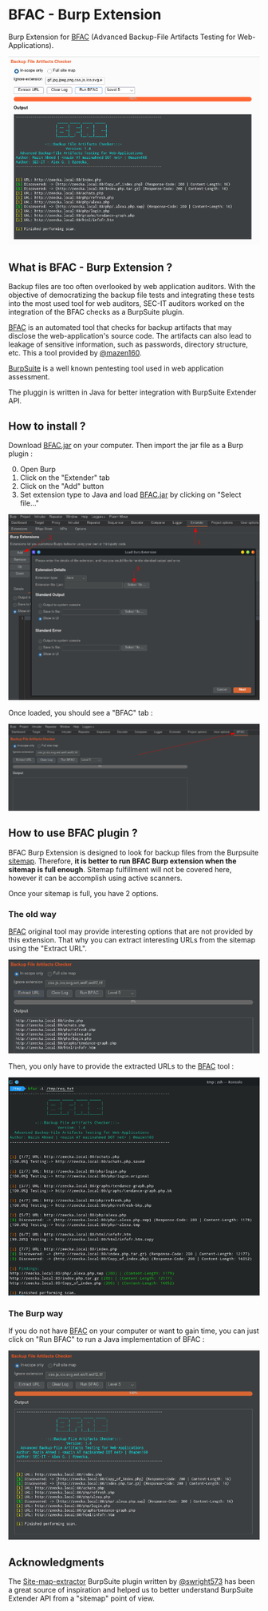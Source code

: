 # BFAC - Burp Extension

Burp Extension for [BFAC][bfac] (Advanced Backup-File Artifacts Testing for Web-Applications).

![Screenshot](static/screenshot_light.png)

## What is BFAC - Burp Extension ?

Backup files are too often overlooked by web application auditors. With the objective of democratizing the backup file tests and integrating these tests into the most used tool for web auditors, SEC-IT auditors worked on the integration of the BFAC checks as a BurpSuite plugin.

[BFAC][bfac] is an automated tool that checks for backup artifacts that may disclose the web-application's source code. The artifacts can also lead to leakage of sensitive information, such as passwords, directory structure, etc. This a tool provided by [@mazen160][mazen160].

[BurpSuite](https://portswigger.net/burp) is a well known pentesting tool used in web application assessment.

The pluggin is written in Java for better integration with BurpSuite Extender API.

## How to install ?

Download [BFAC.jar][jar] on your computer. Then import the jar file as a Burp plugin :

0. Open Burp
1. Click on the "Extender" tab
2. Click on the "Add" button
3. Set extension type to Java and load [BFAC.jar][jar] by clicking on "Select file..."

![Install step 1](static/install_step_1.png)

Once loaded, you should see a "BFAC" tab :

![Install step 2](static/install_step_2.png)

## How to use BFAC plugin ?

BFAC Burp Extension is designed to look for backup files from the Burpsuite [sitemap].
Therefore, **it is better to run BFAC Burp extension when the sitemap is full enough**.
Sitemap fulfillment will not be covered here, however it can be accomplish using active scanners.

Once your sitemap is full, you have 2 options.

### The old way 

[BFAC][bfac] original tool may provide interesting options that are not provided by this extension. That why you can extract interesting URLs from the sitemap using the "Extract URL".

![Extract URL](static/extract_urls.png)

Then, you only have to provide the extracted URLs to the [BFAC][bfac] tool :

![BFAC Console](static/bfac_console.png)

### The Burp way

If you do not have [BFAC][bfac] on your computer or want to gain time, you can just click on "Run BFAC" to run a Java implementation of BFAC :

![BFAC Console](static/screenshot_dark.png)

## Acknowledgments

The [Site-map-extractor][sitemapextactor] BurpSuite plugin written by [@swright573][swright573] has been a great source of inspiration and helped us to better understand BurpSuite Extender API from a "sitemap" point of view.

[bfac]:https://github.com/mazen160/bfac
[mazen160]:https://twitter.com/mazen160
[sitemapextactor]:https://github.com/swright573/site-map-extractor
[swright573]:https://github.com/swright573
[jar]:bin/BFAC.jar
[sitemap]:https://portswigger.net/burp/documentation/desktop/tools/target/site-map